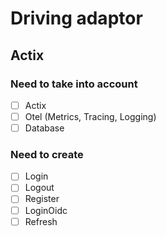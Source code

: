 # Driving adaptor

## Actix

### Need to take into account

- [ ] Actix
- [ ] Otel (Metrics, Tracing, Logging)
- [ ] Database

### Need to create

- [ ] Login
- [ ] Logout
- [ ] Register
- [ ] LoginOidc
- [ ] Refresh
